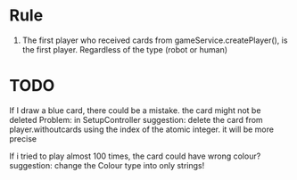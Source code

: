 # Rule
1. The first player who received cards from gameService.createPlayer(), is the first player.
Regardless of the type (robot or human) 

# TODO
If I draw a blue card, there could be a mistake. the card might not be deleted
Problem: in SetupController
suggestion: delete the card from player.withoutcards using the index of the atomic integer. it will be more precise

If i tried to play almost 100 times, the card could have wrong colour?
suggestion: change the Colour type into only strings!